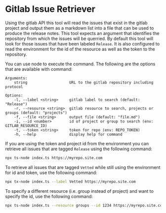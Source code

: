 # Gitlab Issue Retriever
Using the gitlab API this tool will read the issues that exist in the gitlab project and output them as a markdown list into a file that can be used to produce the release notes. This tool expects an argument that identifies the repository from which the issues will be querried. By default this tool will look for those issues that have been labeled `Release`. It is also configured to read the environment for the id of the resource as well as the token to the repository.

You can use node to execute the command. The following are the options that are available with command:
```
Arguments:
    string                   URL to the gitlab repository including protocol

Options:
    -l, --label <string>     gitlab label to search (default: "Release")
    -r, --resource <string>  gitlab resource to search, projects or groups (default: "projects")
    -f, --file <string>      output file (default: "file.md")
    -i, --id <number>        id of project or group to search (env: GITLAB_RESOURCE_ID)
    -t, --token <string>     token for repo (env: REPO_TOKEN)
    -h, --help               display help for command
```


If you are using the token and project id from the environment you can retrieve all issues that are tagged `Release` using the following command:
```bash
npx ts-node index.ts https://myrepo.site.com
```


To retrieve all issues that are tagged `Vetted` while still using the environment for id and token, use the following command:
```bash
npx tx-node index.ts --label Vetted https://myrepo.site.com
```

To specify a different resource (i.e. group instead of project) and want to specify the id, use the following command:
```bash
npx ts-node index.ts --resource groups --id 1234 https://myrepo.site.com
```
